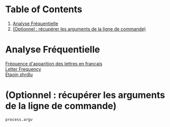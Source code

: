
# Table of Contents

1.  [Analyse Fréquentielle](#org07c9fdb)
2.  [(Optionnel : récupérer les arguments de la ligne de commande)](#orgb61240a)



<a id="org07c9fdb"></a>

# Analyse Fréquentielle

[Fréquence d'apparition des lettres en français](https://fr.wikipedia.org/wiki/Fr%C3%A9quence_d%27apparition_des_lettres_en_fran%C3%A7ais)   
[Letter Frequency](https://en.wikipedia.org/wiki/Letter_frequency)   
[Etaoin shrdlu](https://en.wikipedia.org/wiki/Etaoin_shrdlu)   


<a id="orgb61240a"></a>

# (Optionnel : récupérer les arguments de la ligne de commande)

    process.argv

